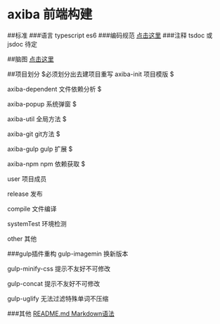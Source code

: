 # axiba 前端构建

##标准
###语言
typescript es6
###编码规范
[点击这里](https://github.com/fex-team/styleguide/blob/master/javascript.md)
###注释
tsdoc 或 jsdoc 待定


##脑图
[点击这里](http://naotu.baidu.com/file/2e1b4d50163abd4f1b55488afa4b1a66?token=5b84664b8eaaab05&qq-pf-to=pcqq.group)


##项目划分 $必须划分出去建项目重写
axiba-init 项目模版 $

axiba-dependent  文件依赖分析 $

axiba-popup      系统弹窗 $

axiba-util       全局方法 $

axiba-git        git方法 $

axiba-gulp       gulp 扩展 $

axiba-npm        npm 依赖获取 $

user    项目成员

release 发布

compile 文件编译

systemTest 环境检测 

other  其他
 

###gulp插件重构
gulp-imagemin 换新版本

gulp-minify-css 提示不友好不可修改

gulp-concat 提示不友好不可修改  

gulp-uglify 无法过滤特殊单词不压缩



###其他
[README.md Markdown语法](https://wizardforcel.gitbooks.io/markdown-simple-world/content/2.html)


